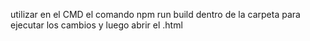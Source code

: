 utilizar en el CMD el comando npm run build dentro de la carpeta para ejecutar los cambios y luego abrir el .html
